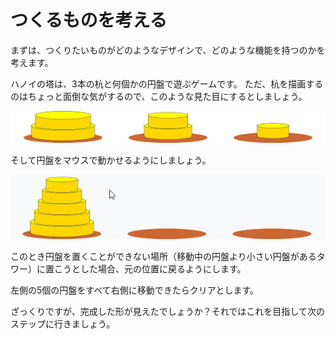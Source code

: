 # つくるものを考える
まずは、つくりたいものがどのようなデザインで、どのような機能を持つのかを考えます。

ハノイの塔は、3本の杭と何個かの円盤で遊ぶゲームです。
ただ、杭を描画するのはちょっと面倒な気がするので、このような見た目にするとしましょう。

![見た目の案](images/design.png)

そして円盤をマウスで動かせるようにしましょう。

![動かし方案](images/design_move.gif)

このとき円盤を置くことができない場所（移動中の円盤より小さい円盤があるタワー）に置こうとした場合、元の位置に戻るようにします。

左側の5個の円盤をすべて右側に移動できたらクリアとします。

ざっくりですが、完成した形が見えたでしょうか？それではこれを目指して次のステップに行きましょう。
